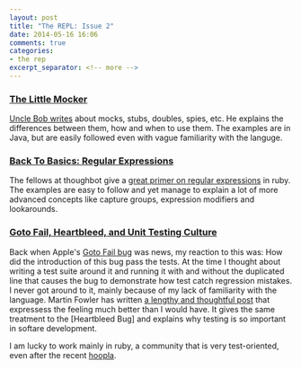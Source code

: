 ```yaml
---
layout: post
title: "The REPL: Issue 2"
date: 2014-05-16 16:06
comments: true
categories:
- the rep
excerpt_separator: <!-- more -->
---
```


### [The Little Mocker][1]

[Uncle Bob writes][1] about mocks, stubs, doubles, spies, etc. He explains the differences between them, how and when to use them. The examples are in Java, but are easily followed even with vague familiarity with the languge.

### [Back To Basics: Regular Expressions][2]

The fellows at thoughbot give a [great primer on regular expressions][2] in ruby. The examples are easy to follow and yet manage to explain a lot of more advanced concepts like capture groups, expression modifiers and lookarounds.

### [Goto Fail, Heartbleed, and Unit Testing Culture][3]

Back when Apple's [Goto Fail bug][4] was news, my reaction to this was: How did the introduction of this bug pass the tests. At the time I thought about writing a test suite around it and running it with and without the duplicated line that causes the bug to demonstrate how test catch regression mistakes. I never got around to it, mainly because of my lack of familiarity with the language. Martin Fowler has written [a lengthy and thoughtful post][3] that expressess the feeling much better than I would have. It gives the same treatment to the [Heartbleed Bug] and explains why testing is so important in softare development.

I am lucky to work mainly in ruby, a community that is very test-oriented, even after the recent [hoopla][5].

[1]: http://blog.8thlight.com/uncle-bob/2014/05/14/TheLittleMocker.html
[2]: http://robots.thoughtbot.com/back-to-basics-regular-expressions
[3]: http://martinfowler.com/articles/testing-culture.html#heartbleed-how
[4]: https://www.imperialviolet.org/2014/02/22/applebug.html
[5]: http://david.heinemeierhansson.com/2014/test-induced-design-damage.html
